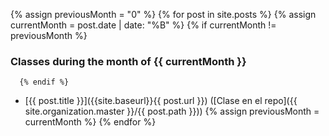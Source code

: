   {% assign previousMonth = "0" %}
  {% for post in site.posts %}
     {% assign currentMonth = post.date | date: "%B" %}
      {% if currentMonth != previousMonth %}
### Classes during the month of {{ currentMonth }}
      {% endif %}
* [{{ post.title }}]({{site.baseurl}}{{ post.url }}) ([Clase en el repo]({{ site.organization.master }}/{{ post.path }}))
      {% assign previousMonth = currentMonth %}
  {% endfor %}
